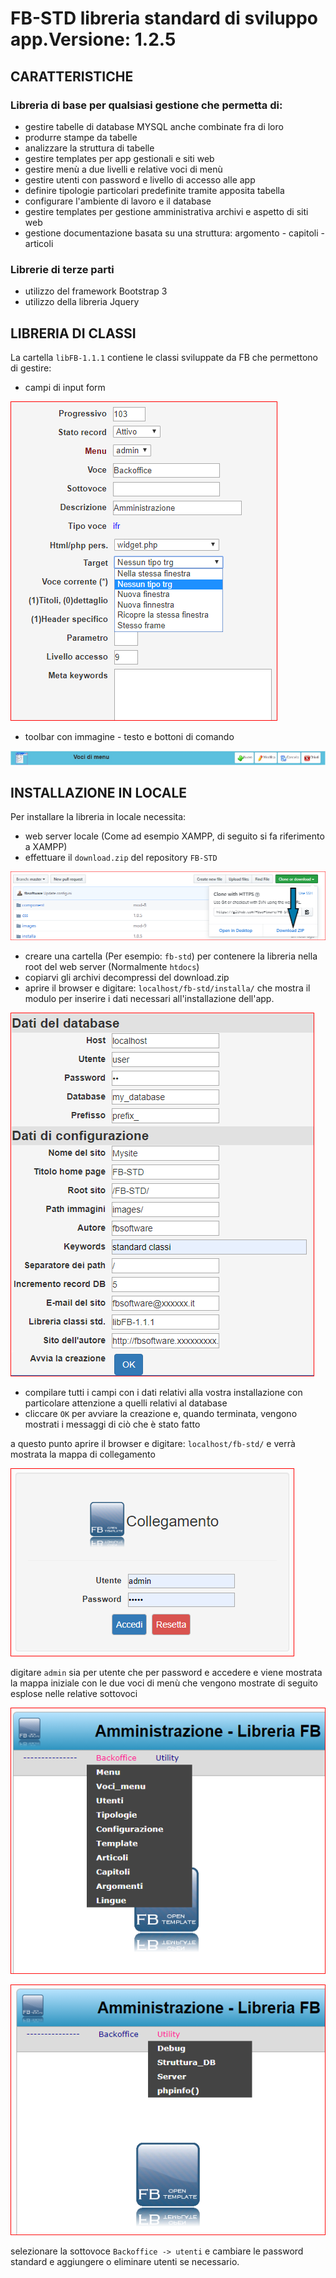 # FB-STD   libreria standard di sviluppo app.Versione: 1.2.5
## CARATTERISTICHE
### Libreria di base per qualsiasi gestione che permetta di:
- gestire tabelle di database MYSQL anche combinate fra di loro
- produrre stampe da tabelle
- analizzare la struttura di tabelle 
- gestire templates per app gestionali e siti web
- gestire menù a due livelli e relative voci di menù
- gestire utenti con password e livello di accesso alle app
- definire tipologie particolari predefinite tramite apposita tabella
- configurare l'ambiente di lavoro e il database
- gestire templates per gestione amministrativa archivi e aspetto di siti web
- gestione documentazione basata su una struttura: argomento - capitoli - articoli

### Librerie di terze parti
- utilizzo del framework Bootstrap 3
- utilizzo della libreria Jquery

## LIBRERIA DI CLASSI
La cartella `libFB-1.1.1` contiene le classi sviluppate da FB che permettono di gestire:
- campi di input form

![fields][7] 

[7]: tutorial/fields.PNG

- toolbar con immagine - testo e bottoni di comando

![toolbar][4] 

[4]: tutorial/toolbar.png


## INSTALLAZIONE IN LOCALE
Per installare la libreria in locale necessita:
- web server locale (Come ad esempio XAMPP, di seguito si fa riferimento a XAMPP)
- effettuare il `download.zip` del repository `FB-STD` 

![download][8] 

[8]: tutorial/download.png
- creare una cartella (Per esempio: `fb-std`) per contenere la libreria nella root del web server (Normalmente `htdocs`)
- copiarvi gli archivi decompressi del download.zip
- aprire il browser e digitare: `localhost/fb-std/installa/` che mostra il modulo per inserire i dati necessari all'installazione dell'app.

![installa][9] 

[9]: tutorial/installa.PNG

- compilare tutti i campi con i dati relativi alla vostra installazione con particolare attenzione a quelli relativi al database
- cliccare `OK` per avviare la creazione e, quando terminata, vengono mostrati i messaggi di ciò che è stato fatto

a questo punto aprire il browser e digitare: `localhost/fb-std/` e verrà mostrata la mappa di collegamento

![login][3] 

[3]: tutorial/login.PNG

digitare `admin` sia per utente che per password e accedere e viene mostrata la mappa iniziale con le due voci di menù che vengono mostrate di seguito esplose nelle relative sottovoci

![menu 1][2]                                                        

[2]: tutorial/menu-1.PNG                                            

![menu 2][1] 

[1]: tutorial/menu-2.PNG

selezionare la sottovoce `Backoffice -> utenti` e cambiare le password standard e aggiungere o eliminare utenti se necessario. 
